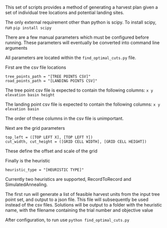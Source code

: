 This set of scripts provides a method of generating a harvest plan given a set of individual tree locations and potential landing sites.

The only external requirement other than python is scipy. To install scipy, run `pip install scipy` 

There are a few manual parameters which must be configured before running. These parameters will eventually be converted into command line arguments

All parameters are located within the `find_optimal_cuts.py` file. 

First are the csv file locations
```
tree_points_path = "[TREE POINTS CSV]"
road_points_path = "[LANDING POINTS CSV]"
```

The tree point csv file is expected to contain the following columns:
`x y elevation basin height`

The landing point csv file is expected to contain the following columns:
`x y elevation basin`

The order of these columns in the csv file is unimportant.

Next are the grid parameters
```
top_left = ([TOP LEFT X], [TOP LEFT Y])
cut_width, cut_height = ([GRID CELL WIDTH], [GRID CELL HEIGHT])
```

These define the offset and scale of the grid

Finally is the heuristic
```
heuristic_type = "[HEURISTIC TYPE]"
```

Currently two heuristics are supported, RecordToRecord and SimulatedAnnealing.

The first run will generate a list of feasible harvest units from the input tree point set, and output to a json file. This file will subsequently be used instead of the csv files.
Solutions will be output to a folder with the heuristic name, with the filename containing the trial number and objective value

After configuration, to run use `python find_optimal_cuts.py`

